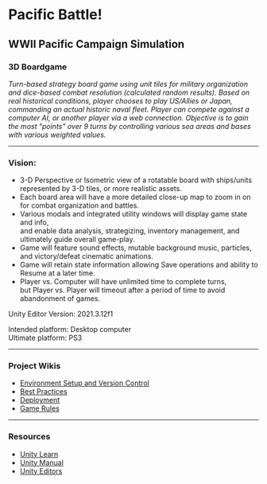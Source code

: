 # Pacific Battle!

## WWII Pacific Campaign Simulation
### 3D Boardgame
 
*Turn-based strategy board game using unit tiles for military organization and dice-based combat resolution (calculated random results).*
*Based on real historical conditions, player chooses to play US/Allies or Japan, commanding an actual historic naval fleet.*
*Player can compete against a computer AI, or another player via a web connection.*
*Objective is to gain the most "points" over 9 turns by controlling various sea areas and bases with various weighted values.*  

---

### Vision:
- 3-D Perspective or Isometric view of a rotatable board with ships/units represented by 3-D tiles, or more realistic assets. 
- Each board area will have a more detailed close-up map to zoom in on for combat organization and battles. 
- Various modals and integrated utility windows will display game state and info,  
  and enable data analysis, strategizing, inventory management, and ultimately guide overall game-play. 
- Game will feature sound effects, mutable background music, particles, and victory/defeat cinematic animations.
- Game will retain state information allowing Save operations and ability to Resume at a later time.
- Player vs. Computer will have unlimited time to complete turns,  
  but Player vs. Player will timeout after a period of time to avoid abandonment of games.  
  
Unity Editor Version: 2021.3.12f1  

Intended platform: Desktop computer  
Ultimate platform: PS3  

---

### Project Wikis
- [Environment Setup and Version Control](https://github.com/dd4no/PacificBattle/blob/main/Docs/Setup.md)
- [Best Practices](https://github.com/dd4no/PacificBattle/blob/main/Docs/BestPractices.md)
- [Deployment](https://github.com/dd4no/PacificBattle/blob/main/Docs/Deployment.md)
- [Game Rules](https://github.com/dd4no/PacificBattle/blob/main/Docs/Rules.md)

---

### Resources
- [Unity Learn](https://learn.unity.com/)
- [Unity Manual](https://docs.unity3d.com/Manual/index.html)
- [Unity Editors](https://unity3d.com/unity/qa/lts-releases)



